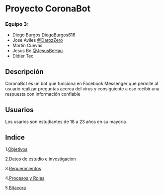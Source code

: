 # Proyecto CoronaBot
### Equipo 3:
- Diego Burgos [DiegoBurgos616](https://github.com/DiegoBurgos616 "@DiegoBurgos616")
- Jose Aviles [@DarozZero](https://github.com/DarozZero "@PDarozZero")
- Martin Cuevas
- Jesus Be [@JesusBeHau](https://github.com/JesusBeHau "@JesusBeHaua")
- Didier Tec 


## Descripción 
CoronaBot es un bot que funciona en Facebook Messenger que permite al usuario realizar preguntas acerca del virus y consiguiente a eso recibir una respuesta con información confiable

## Usuarios
Los usarios son estudiantes de 18 a 23 años en su mayoria

## Indice


1.[Objetivos](https://github.com/DarozZero/CoronaBot/blob/main/Documentacion/Objetivos "Objetivos")

2.[Datos de estudio e investigacion](https://github.com/DarozZero/CoronaBot/blob/main/Documentacion/Datos%20de%20estudio%20e%20investigaci%C3%B3n "Datos de estudio e investigacion")

3.[Requerimientos](https://github.com/DarozZero/CoronaBot/blob/main/Documentacion/Requerimientos "Requerimientos")

4.[Procesos y Roles](https://github.com/DarozZero/CoronaBot/blob/main/Documentacion/Procesos%20y%20roles "Procesos y Roles")

5.[Bitacora](https://github.com/DarozZero/CoronaBot/tree/main/Documentacion "Bitacora")
